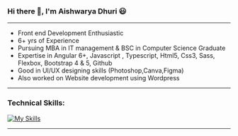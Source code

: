 ### Hi there  👋,  I'm Aishwarya Dhuri :smiley:
_________________________________________________________________________________________________________________________________________________________________________

- Front end Development Enthusiastic 
- 6+ yrs of Experience
- Pursuing MBA in IT management & BSC in Computer Science Graduate
- Expertise in Angular 6+, Javascript , Typescript, Html5, Css3, Sass, Flexbox, Bootstrap 4 & 5, Github
- Good in UI/UX designing skills (Photoshop,Canva,Figma)
- Also worked on Website development using Wordpress



_________________________________________________________________________________________________________________________________________________________________________
### Technical Skills:

[![My Skills](https://skillicons.dev/icons?i=angular,js,ts,html,css,bootstrap,git,gitlab,jquery,wordpress&theme=light)](https://github.com/coderaishya)

_________________________________________________________________________________________________________________________________________________________________________
